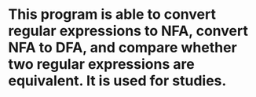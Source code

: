 # This program is able to convert regular expressions to NFA, convert NFA to DFA, and compare whether two regular expressions are equivalent. It is used for studies.
